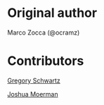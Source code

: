 # Original author 

Marco Zocca (@ocramz)

# Contributors

[Gregory Schwartz](https://github.com/GregorySchwartz)

[Joshua Moerman](https://github.com/Jaxan)
